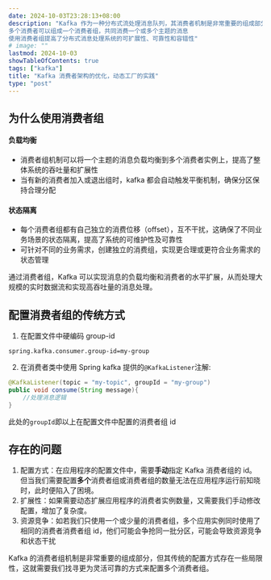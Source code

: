 ```yaml
---
date: 2024-10-03T23:28:13+08:00
description: "Kafka 作为一种分布式流处理消息队列，其消费者机制是非常重要的组成部分
多个消费者可以组成一个消费者组，共同消费一个或多个主题的消息
使用消费者组提高了分布式消息处理系统的可扩展性、可靠性和容错性"
# image: ""
lastmod: 2024-10-03
showTableOfContents: true
tags: ["kafka"]
title: "Kafka 消费者架构的优化，动态工厂的实践"
type: "post"
---
```


## 为什么使用消费者组

#### 负载均衡

- 消费者组机制可以将一个主题的消息负载均衡到多个消费者实例上，提高了整体系统的吞吐量和扩展性
- 当有新的消费者加入或退出组时，kafka 都会自动触发平衡机制，确保分区保持合理分配

#### 状态隔离

- 每个消费者组都有自己独立的消费位移（offset），互不干扰，这确保了不同业务场景的状态隔离，提高了系统的可维护性及可靠性
- 可针对不同的业务需求，创建独立的消费组，实现更合理或更符合业务需求的状态管理

通过消费者组，Kafka 可以实现消息的负载均衡和消费者的水平扩展，从而处理大规模的实时数据流和实现高吞吐量的消息处理。

## 配置消费者组的传统方式

1. 在配置文件中硬编码 group-id

```properties
spring.kafka.consumer.group-id=my-group
```

2. 在消费者类中使用 Spring kafka 提供的`@KafkaListener`注解:

```java
@KafkaListener(topic = "my-topic", groupId = "my-group")
public void consume(String message){
	//处理消息逻辑
}
```

此处的`groupId`即以上在配置文件中配置的消费者组 id

## 存在的问题

1. 配置方式：在应用程序的配置文件中，需要**手动**指定 Kafka 消费者组的 id。但当我们需要配置**多个**消费者组或消费者组的数量无法在应用程序运行前知晓时，此时便陷入了困境。
2. 扩展性：如果需要动态扩展应用程序的消费者实例数量，又需要我们手动修改配置，增加了复杂度。
3. 资源竞争：如若我们只使用一个或少量的消费者组，多个应用实例同时使用了相同的消费者消费者组 id，他们可能会争抢同一批分区，可能会导致资源竞争和状态干扰

Kafka 的消费者组机制是非常重要的组成部分，但其传统的配置方式存在一些局限性，这就需要我们找寻更为灵活可靠的方式来配置多个消费者组。
